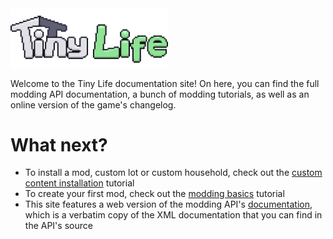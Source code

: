 <img src="banner.png" width="50%">

Welcome to the Tiny Life documentation site! On here, you can find the full modding API documentation, a bunch of modding tutorials, as well as an online version of the game's changelog.

# What next?
- To install a mod, custom lot or custom household, check out the [custom content installation](https://docs.tinylifegame.com/articles/getting.html) tutorial
- To create your first mod, check out the [modding basics](/articles/mod_basics.html) tutorial
- This site features a web version of the modding API's [documentation](https://docs.tinylifegame.com/api/TinyLife), which is a verbatim copy of the XML documentation that you can find in the API's source